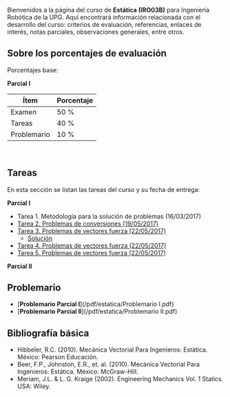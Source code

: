 <!-- 
.. title: Estática 3B
.. slug: estatica-3b
.. date: 2017-05-07 11:04:34 UTC-05:00
.. tags: 
.. category: 
.. link: 
.. description: 
.. type: text
-->

Bienvenidos a la página del curso de **Estática (IRO03B)** para Ingeniería Robótica de la UPG.
Aquí encontrará información relacionada con el desarrollo del curso: criterios de evaluación, referencias, 
enlaces de interés, notas parciales, observaciones generales, entre otros.

## Sobre los porcentajes de evaluación

Porcentajes base: 

**Parcial I**

| **Ítem** | **Porcentaje** |
|----|----|
| Examen | 50 % |
| Tareas | 40 % |
| Problemario | 10 % |

<br>

## Tareas 

En esta sección se listan las tareas del curso y su fecha de entrega:

**Parcial I**

* Tarea 1. Metodología para la solución de problemas (16/03/2017)
* [Tarea 2. Problemas de conversiones (19/05/2017)](/pdf/estatica/T2.pdf)
* [Tarea 3. Problemas de vectores fuerza (22/05/2017)](/pdf/estatica/T3.pdf)
    - [Solución](/pdf/estatica/T3-SOL.pdf)
* [Tarea 4. Problemas de vectores fuerza (22/05/2017)](/pdf/estatica/T4.pdf)
* [Tarea 5. Problemas de vectores fuerza (22/05/2017)](/pdf/estatica/T5.pdf)

**Parcial II**



<!-- **¿Cómo se calificarán las tareas?**

La aportación de cada tarea a la calificación parcial será de forma equitativa, a menos que se especifique 
de forma explícita una ponderación diferente.

Enseguida, se listan los puntos tomados en cuenta para asignar una calificación a las tareas y su correspondiente 
ponderación: 

* Presentación (10)
* Estructura (10)
* Contenido (60)
* Redacción y ortografía (10)
* Referencias (10)

En lo subsiguiente se describen los puntos anteriores: 

* **Presentación**: Todo lo relativo con el formato del documento: márgenes, distribución de espacios, colores, fuentes utilizadas, etc.
* **Estructura**: Manera en la que se distribuye el contenido: temas y subtemas u otro tipo de ítems necesarios para comunicar las ideas planteadas de manera efectiva.
* **Contenido**: Referente a la información contenida en el trabajo, sobre todo que esta corresponda con lo que se ha pedido.
* **Redacción y ortografía**: Autodescriptivo.
* **Referencias**:  Se califica dependiendo el estilo y claridad de las referencias incluidas.

> *En el caso que la tarea corresponda a la resolución de ejercicios, la calificación estará basada en el procedimiento y solución del mismo.* -->


## Problemario

* [**Problemario Parcial I**](/pdf/estatica/Problemario I.pdf)
* [**Problemario Parcial II**](/pdf/estatica/Problemario II.pdf)

## Bibliografía básica

* Hibbeler, R.C. (2010). Mecánica Vectorial Para Ingenieros: Estática. México: Pearson Educación.
* Beer, F.P., Johnston, E.R., et. al. (2010). Mecánica Vectorial Para Ingenieros: Estática. México: McGraw-Hill.
* Meriam, J.L. & L. G. Kraige (2002). Engineering Mechanics Vol. 1 Statics. USA: Wiley.